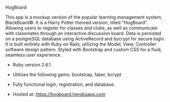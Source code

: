 HogBoard 

This app is a mockup version of the popular learning management system, BlackBoard©. It is a Harry Potter themed version, titled "HogBoard". Allowing users to register for classes and clubs, as well as communicate with classmates through an interactive discussion board. Data is persisted on a postgreSQL database using ActiveRecord and bycrypt for secure login. It is built entirely with Ruby on Rails, utilizing the Model, View, Controller software design pattern. Styled with Bootstrap and custom CSS for a fluid, seamless user experience.  

* Ruby version 2.6.1

* Utilizes the following gems: bootstrap, faker, bcrypt

* Fully functional login, registration, and database.

* Hosted at: https://hogboard.herokuapp.com 


